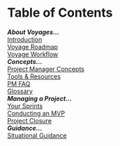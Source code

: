 # Table of Contents
**_About Voyages..._**<br>
[Introduction][home]<br>
[Voyage Roadmap][s02-voyageroadmap]<br>
[Voyage Workflow][s03-voyageworkflow]<br>
**_Concepts..._**<br>
[Project Manager Concepts][s01-pmconcepts]<br>
[Tools & Resources][s07-tools]<br>
[PM FAQ][s08-pmfaq]<br>
[Glossary][s10-glossary]<br>
**_Managing a Project..._**<br>
[Your Sprints][s04-sprints]<br>
[Conducting an MVP][s05-mvp]<br>
[Project Closure][s06-closure]<br>
**_Guidance..._**<br>
[Situational Guidance][s09-situationguide]<br>

[home]: https://github.com/Chingu-cohorts/pmrok/wiki
[s01-pmconcepts]: https://github.com/Chingu-cohorts/pmrok/wiki/Section-01.-Project-Manager-Concepts
[s02-voyageroadmap]: https://github.com/Chingu-cohorts/pmrok/wiki/Section-02.-Build-to-Learn-Project-Roadmap
[s03-voyageworkflow]: https://github.com/Chingu-cohorts/pmrok/wiki/Section-03.-Support-&-Voyage-Workflow
[s04-sprints]: https://github.com/Chingu-cohorts/pmrok/wiki/Section-04.-Your-Sprints
[s05-mvp]: https://github.com/Chingu-cohorts/pmrok/wiki/Section-05.-Conducting-an-MVP
[s06-closure]: https://github.com/Chingu-cohorts/pmrok/wiki/Section-06.-Voyage-Closure
[s07-tools]: https://github.com/Chingu-cohorts/pmrok/wiki/Section-07.-Tools-&-Resources-for-PMs
[s08-pmfaq]: https://github.com/Chingu-cohorts/pmrok/wiki/Section-08.-Frequently-Asked-Questions-(FAQ)
[s09-situationguide]: https://github.com/Chingu-cohorts/pmrok/wiki/Section-A.-Situational-Guidance
[s10-glossary]: https://github.com/Chingu-cohorts/pmrok/wiki/Section-A.-Situational-Guidance